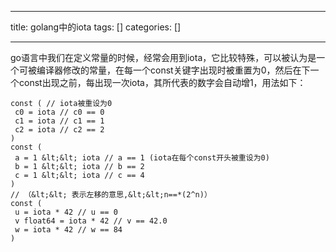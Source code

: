 
--- 
title:  golang中的iota 
tags: []
categories: [] 

---
go语言中我们在定义常量的时候，经常会用到iota，它比较特殊，可以被认为是一个可被编译器修改的常量，在每一个const关键字出现时被重置为0，然后在下一个const出现之前，每出现一次iota，其所代表的数字会自动增1，用法如下：

```
const ( // iota被重设为0
 c0 = iota // c0 == 0 
 c1 = iota // c1 == 1 
 c2 = iota // c2 == 2 
) 
const ( 
 a = 1 &lt;&lt; iota // a == 1 (iota在每个const开头被重设为0) 
 b = 1 &lt;&lt; iota // b == 2 
 c = 1 &lt;&lt; iota // c == 4 
) 
// （&lt;&lt; 表示左移的意思,&lt;&lt;n==*(2^n)）
const ( 
 u = iota * 42 // u == 0 
 v float64 = iota * 42 // v == 42.0
 w = iota * 42 // w == 84 
)

```
